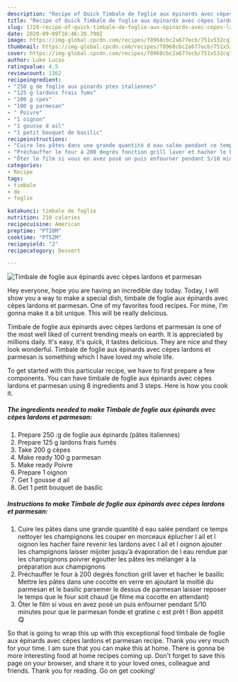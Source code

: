 ```yaml
---
description: "Recipe of Quick Timbale de foglie aux épinards avec cèpes lardons et parmesan"
title: "Recipe of Quick Timbale de foglie aux épinards avec cèpes lardons et parmesan"
slug: 1720-recipe-of-quick-timbale-de-foglie-aux-epinards-avec-cepes-lardons-et-parmesan
date: 2020-09-09T16:46:20.790Z
image: https://img-global.cpcdn.com/recipes/f8968cbc2a677ecb/751x532cq70/timbale-de-foglie-aux-epinards-avec-cepes-lardons-et-parmesan-photo-principale-de-la-recette.jpg
thumbnail: https://img-global.cpcdn.com/recipes/f8968cbc2a677ecb/751x532cq70/timbale-de-foglie-aux-epinards-avec-cepes-lardons-et-parmesan-photo-principale-de-la-recette.jpg
cover: https://img-global.cpcdn.com/recipes/f8968cbc2a677ecb/751x532cq70/timbale-de-foglie-aux-epinards-avec-cepes-lardons-et-parmesan-photo-principale-de-la-recette.jpg
author: Luke Lucas
ratingvalue: 4.5
reviewcount: 1362
recipeingredient:
- "250 g de foglie aux pinards ptes italiennes"
- "125 g lardons frais fums"
- "200 g cpes"
- "100 g parmesan"
- " Poivre"
- "1 oignon"
- "1 gousse d ail"
- "1 petit bouquet de basilic"
recipeinstructions:
- "Cuire les pâtes dans une grande quantité d eau salée pendant ce temps nettoyer les champignons les couper en morceaux éplucher l ail et l oignon les hacher faire revenir les lardons avec l ail et l oignon ajouter les champignons laisser mijoter jusqu’à évaporation de l eau rendue par les champignons poivrer égoutter les pâtes les mélanger à la préparation aux champignons"
- "Préchauffer le four à 200 degrés fonction grill laver et hacher le basilic Mettre les pâtes dans une cocotte en verre en ajoutant la moitié du parmesan et le basilic parsemer le dessus de parmesan laisser reposer le temps que le four soit chaud (je filme ma cocotte en attendant)"
- "Ôter le film si vous en avez posé un puis enfourner pendant 5/10 minutes pour que le parmesan fonde et gratine c est prêt ! Bon appétit 😋"
categories:
- Recipe
tags:
- timbale
- de
- foglie

katakunci: timbale de foglie 
nutrition: 210 calories
recipecuisine: American
preptime: "PT28M"
cooktime: "PT52M"
recipeyield: "2"
recipecategory: Dessert

---
```



![Timbale de foglie aux épinards avec cèpes lardons et parmesan](https://img-global.cpcdn.com/recipes/f8968cbc2a677ecb/751x532cq70/timbale-de-foglie-aux-epinards-avec-cepes-lardons-et-parmesan-photo-principale-de-la-recette.jpg)

Hey everyone, hope you are having an incredible day today. Today, I will show you a way to make a special dish, timbale de foglie aux épinards avec cèpes lardons et parmesan. One of my favorites food recipes. For mine, I'm gonna make it a bit unique. This will be really delicious.

Timbale de foglie aux épinards avec cèpes lardons et parmesan is one of the most well liked of current trending meals on earth. It is appreciated by millions daily. It's easy, it's quick, it tastes delicious. They are nice and they look wonderful. Timbale de foglie aux épinards avec cèpes lardons et parmesan is something which I have loved my whole life.




To get started with this particular recipe, we have to first prepare a few components. You can have timbale de foglie aux épinards avec cèpes lardons et parmesan using 8 ingredients and 3 steps. Here is how you cook it.

<!--inarticleads1-->

##### The ingredients needed to make Timbale de foglie aux épinards avec cèpes lardons et parmesan:

1. Prepare 250 :g de foglie aux épinards (pâtes italiennes)
1. Prepare 125 g lardons frais fumés
1. Take 200 g cèpes
1. Make ready 100 g parmesan
1. Make ready  Poivre
1. Prepare 1 oignon
1. Get 1 gousse d ail
1. Get 1 petit bouquet de basilic




<!--inarticleads2-->

##### Instructions to make Timbale de foglie aux épinards avec cèpes lardons et parmesan:

1. Cuire les pâtes dans une grande quantité d eau salée pendant ce temps nettoyer les champignons les couper en morceaux éplucher l ail et l oignon les hacher faire revenir les lardons avec l ail et l oignon ajouter les champignons laisser mijoter jusqu’à évaporation de l eau rendue par les champignons poivrer égoutter les pâtes les mélanger à la préparation aux champignons
1. Préchauffer le four à 200 degrés fonction grill laver et hacher le basilic Mettre les pâtes dans une cocotte en verre en ajoutant la moitié du parmesan et le basilic parsemer le dessus de parmesan laisser reposer le temps que le four soit chaud (je filme ma cocotte en attendant)
1. Ôter le film si vous en avez posé un puis enfourner pendant 5/10 minutes pour que le parmesan fonde et gratine c est prêt ! Bon appétit 😋




So that is going to wrap this up with this exceptional food timbale de foglie aux épinards avec cèpes lardons et parmesan recipe. Thank you very much for your time. I am sure that you can make this at home. There is gonna be more interesting food at home recipes coming up. Don't forget to save this page on your browser, and share it to your loved ones, colleague and friends. Thank you for reading. Go on get cooking!
